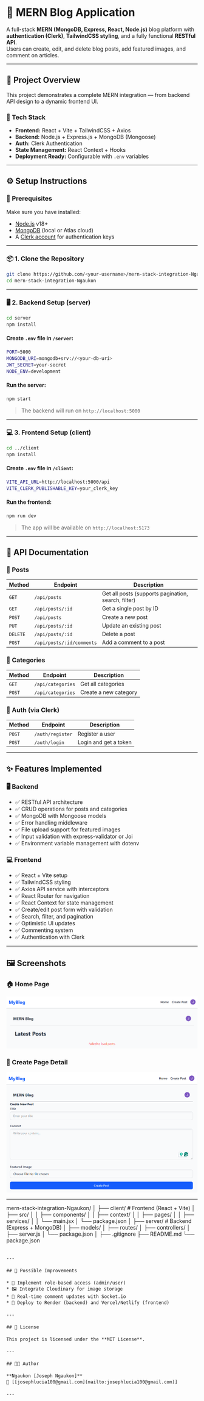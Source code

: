 # 📰 MERN Blog Application

A full-stack **MERN (MongoDB, Express, React, Node.js)** blog platform with **authentication (Clerk)**, **TailwindCSS styling**, and a fully functional **RESTful API**.  
Users can create, edit, and delete blog posts, add featured images, and comment on articles.  

---

## 🚀 Project Overview

This project demonstrates a complete MERN integration — from backend API design to a dynamic frontend UI.

### 🔧 Tech Stack
- **Frontend:** React + Vite + TailwindCSS + Axios  
- **Backend:** Node.js + Express.js + MongoDB (Mongoose)  
- **Auth:** Clerk Authentication  
- **State Management:** React Context + Hooks  
- **Deployment Ready:** Configurable with `.env` variables  

---

## ⚙️ Setup Instructions

### 🧩 Prerequisites
Make sure you have installed:
- [Node.js](https://nodejs.org/) v18+  
- [MongoDB](https://www.mongodb.com/try/download/community) (local or Atlas cloud)
- A [Clerk account](https://clerk.com/) for authentication keys

---

### 📦 1. Clone the Repository
```bash
git clone https://github.com/<your-username>/mern-stack-integration-Ngaukon.git
cd mern-stack-integration-Ngaukon
````

---

### 🖥️ 2. Backend Setup (server)

```bash
cd server
npm install
```

#### Create `.env` file in `/server`:

```bash
PORT=5000
MONGODB_URI=mongodb+srv://<your-db-uri>
JWT_SECRET=your-secret
NODE_ENV=development
```

#### Run the server:

```bash
npm start
```

> The backend will run on `http://localhost:5000`

---

### 💻 3. Frontend Setup (client)

```bash
cd ../client
npm install
```

#### Create `.env` file in `/client`:

```bash
VITE_API_URL=http://localhost:5000/api
VITE_CLERK_PUBLISHABLE_KEY=your_clerk_key
```

#### Run the frontend:

```bash
npm run dev
```

> The app will be available on `http://localhost:5173`

---

## 🧠 API Documentation

### 🔹 Posts

| Method   | Endpoint                  | Description                                         |
| -------- | ------------------------- | --------------------------------------------------- |
| `GET`    | `/api/posts`              | Get all posts (supports pagination, search, filter) |
| `GET`    | `/api/posts/:id`          | Get a single post by ID                             |
| `POST`   | `/api/posts`              | Create a new post                                   |
| `PUT`    | `/api/posts/:id`          | Update an existing post                             |
| `DELETE` | `/api/posts/:id`          | Delete a post                                       |
| `POST`   | `/api/posts/:id/comments` | Add a comment to a post                             |

### 🔹 Categories

| Method | Endpoint          | Description           |
| ------ | ----------------- | --------------------- |
| `GET`  | `/api/categories` | Get all categories    |
| `POST` | `/api/categories` | Create a new category |

### 🔹 Auth (via Clerk)

| Method | Endpoint         | Description           |
| ------ | ---------------- | --------------------- |
| `POST` | `/auth/register` | Register a user       |
| `POST` | `/auth/login`    | Login and get a token |

---

## ✨ Features Implemented

### 🖥️ Backend

* ✅ RESTful API architecture
* ✅ CRUD operations for posts and categories
* ✅ MongoDB with Mongoose models
* ✅ Error handling middleware
* ✅ File upload support for featured images
* ✅ Input validation with express-validator or Joi
* ✅ Environment variable management with dotenv

### 💻 Frontend

* ✅ React + Vite setup
* ✅ TailwindCSS styling
* ✅ Axios API service with interceptors
* ✅ React Router for navigation
* ✅ React Context for state management
* ✅ Create/edit post form with validation
* ✅ Search, filter, and pagination
* ✅ Optimistic UI updates
* ✅ Commenting system
* ✅ Authentication with Clerk

---

## 🖼️ Screenshots

### 🏠 Home Page
![Home Page](./screenshots/mern1.png)

### 📰 Create Page Detail
![Post Detail](./screenshots/mern2.png)


---

mern-stack-integration-Ngaukon/
│
├── client/                 # Frontend (React + Vite)
│   ├── src/
│   │   ├── components/
│   │   ├── context/
│   │   ├── pages/
│   │   ├── services/
│   │   └── main.jsx
│   └── package.json
│
├── server/                 # Backend (Express + MongoDB)
│   ├── models/
│   ├── routes/
│   ├── controllers/
│   ├── server.js
│   └── package.json
│
├── .gitignore
├── README.md
└── package.json
```

---

## 🧩 Possible Improvements

* 🧠 Implement role-based access (admin/user)
* 🖼️ Integrate Cloudinary for image storage
* 💬 Real-time comment updates with Socket.io
* 🚀 Deploy to Render (backend) and Vercel/Netlify (frontend)

---

## 📜 License

This project is licensed under the **MIT License**.

---

## 👨‍💻 Author

**Ngaukon [Joseph Ngaukon]**
📧 [[josephlucia100@gmail.com](mailto:josephlucia100@gmail.com)]

---
